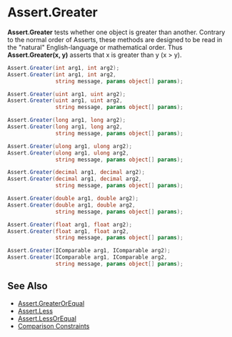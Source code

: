 # Assert.Greater


**Assert.Greater** tests whether one object is greater than another.
Contrary to the normal order of Asserts, these methods are designed to be
read in the "natural" English-language or mathematical order. Thus
**Assert.Greater(x, y)** asserts that x is greater than y (x > y).

```csharp
Assert.Greater(int arg1, int arg2);
Assert.Greater(int arg1, int arg2,
               string message, params object[] params);

Assert.Greater(uint arg1, uint arg2);
Assert.Greater(uint arg1, uint arg2,
               string message, params object[] params);

Assert.Greater(long arg1, long arg2);
Assert.Greater(long arg1, long arg2,
               string message, params object[] params);

Assert.Greater(ulong arg1, ulong arg2);
Assert.Greater(ulong arg1, ulong arg2,
               string message, params object[] params);

Assert.Greater(decimal arg1, decimal arg2);
Assert.Greater(decimal arg1, decimal arg2,
               string message, params object[] params);

Assert.Greater(double arg1, double arg2);
Assert.Greater(double arg1, double arg2,
               string message, params object[] params);

Assert.Greater(float arg1, float arg2);
Assert.Greater(float arg1, float arg2,
               string message, params object[] params);

Assert.Greater(IComparable arg1, IComparable arg2);
Assert.Greater(IComparable arg1, IComparable arg2,
               string message, params object[] params);
```

## See Also
 * [Assert.GreaterOrEqual](Assert.GreaterOrEqual.md)
 * [Assert.Less](Assert.Less.md)
 * [Assert.LessOrEqual](Assert.LessOrEqual.md)
 * [Comparison Constraints](xref:constraints#comparison-constraints)

